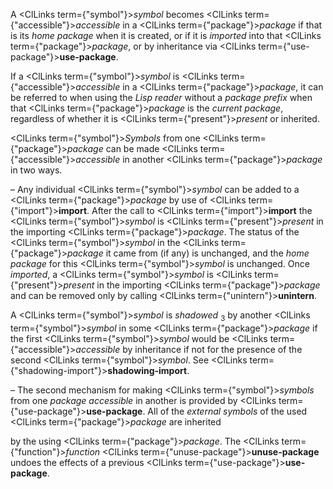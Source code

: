  



A <ClLinks  term={"symbol"}><i>symbol</i></ClLinks> becomes <ClLinks  term={"accessible"}><i>accessible</i></ClLinks> in a <ClLinks  term={"package"}><i>package</i></ClLinks> if that is its *home package* when it is created, or if it is *imported* into that <ClLinks  term={"package"}><i>package</i></ClLinks>, or by inheritance via <ClLinks  term={"use-package"}><b>use-package</b></ClLinks>. 



If a <ClLinks  term={"symbol"}><i>symbol</i></ClLinks> is <ClLinks  term={"accessible"}><i>accessible</i></ClLinks> in a <ClLinks  term={"package"}><i>package</i></ClLinks>, it can be referred to when using the *Lisp reader* without a *package prefix* when that <ClLinks  term={"package"}><i>package</i></ClLinks> is the *current package*, regardless of whether it is <ClLinks  term={"present"}><i>present</i></ClLinks> or inherited. 



<ClLinks  term={"symbol"}><i>Symbols</i></ClLinks> from one <ClLinks  term={"package"}><i>package</i></ClLinks> can be made <ClLinks  term={"accessible"}><i>accessible</i></ClLinks> in another <ClLinks  term={"package"}><i>package</i></ClLinks> in two ways. 



– Any individual <ClLinks  term={"symbol"}><i>symbol</i></ClLinks> can be added to a <ClLinks  term={"package"}><i>package</i></ClLinks> by use of <ClLinks  term={"import"}><b>import</b></ClLinks>. After the call to <ClLinks  term={"import"}><b>import</b></ClLinks> the <ClLinks  term={"symbol"}><i>symbol</i></ClLinks> is <ClLinks  term={"present"}><i>present</i></ClLinks> in the importing <ClLinks  term={"package"}><i>package</i></ClLinks>. The status of the <ClLinks  term={"symbol"}><i>symbol</i></ClLinks> in the <ClLinks  term={"package"}><i>package</i></ClLinks> it came from (if any) is unchanged, and the *home package* for this <ClLinks  term={"symbol"}><i>symbol</i></ClLinks> is unchanged. Once *imported*, a <ClLinks  term={"symbol"}><i>symbol</i></ClLinks> is <ClLinks  term={"present"}><i>present</i></ClLinks> in the importing <ClLinks  term={"package"}><i>package</i></ClLinks> and can be removed only by calling <ClLinks  term={"unintern"}><b>unintern</b></ClLinks>. 



A <ClLinks  term={"symbol"}><i>symbol</i></ClLinks> is *shadowed* <sub>3</sub> by another <ClLinks  term={"symbol"}><i>symbol</i></ClLinks> in some <ClLinks  term={"package"}><i>package</i></ClLinks> if the first <ClLinks  term={"symbol"}><i>symbol</i></ClLinks> would be <ClLinks  term={"accessible"}><i>accessible</i></ClLinks> by inheritance if not for the presence of the second <ClLinks  term={"symbol"}><i>symbol</i></ClLinks>. See <ClLinks  term={"shadowing-import"}><b>shadowing-import</b></ClLinks>. 



– The second mechanism for making <ClLinks  term={"symbol"}><i>symbols</i></ClLinks> from one *package accessible* in another is provided by <ClLinks  term={"use-package"}><b>use-package</b></ClLinks>. All of the *external symbols* of the used <ClLinks  term={"package"}><i>package</i></ClLinks> are inherited 







 



 



by the using <ClLinks  term={"package"}><i>package</i></ClLinks>. The <ClLinks  term={"function"}><i>function</i></ClLinks> <ClLinks  term={"unuse-package"}><b>unuse-package</b></ClLinks> undoes the effects of a previous <ClLinks  term={"use-package"}><b>use-package</b></ClLinks>. 



